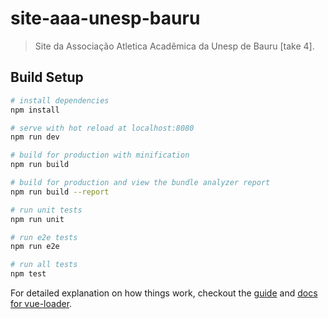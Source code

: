 # site-aaa-unesp-bauru

> Site da Associação Atletica Acadêmica da Unesp de Bauru [take 4].

## Build Setup

``` bash
# install dependencies
npm install

# serve with hot reload at localhost:8080
npm run dev

# build for production with minification
npm run build

# build for production and view the bundle analyzer report
npm run build --report

# run unit tests
npm run unit

# run e2e tests
npm run e2e

# run all tests
npm test
```

For detailed explanation on how things work, checkout the [guide](http://vuejs-templates.github.io/webpack/) and [docs for vue-loader](http://vuejs.github.io/vue-loader).
